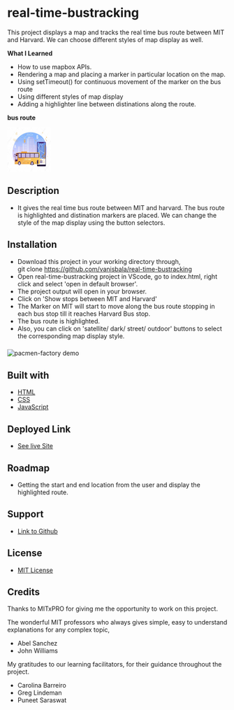 # real-time-bustracking

This project displays a map and tracks the real time bus route between MIT and Harvard. We can choose different styles of map display as well.

**What I Learned**
- How to use mapbox APIs.
- Rendering a map and placing a marker in particular location on the map.
- Using setTimeout() for continuous movement of the marker on the bus route
- Using different styles of map display
- Adding a highlighter line between distinations along the route.

**bus route**

<img src="./images/busroute.jpg" width="100" height="100">

## Description

- It gives the real time bus route between MIT and harvard. The bus route is highlighted and distination markers are placed. We can change the style of the map display using the button selectors.

## Installation

- Download this project in your working directory through, \
git clone https://github.com/vanisbala/real-time-bustracking
- Open real-time-bustracking project in VScode, go to index.html, right click and select 'open in default browser'.
- The project output will open in your browser.
- Click on 'Show stops between MIT and Harvard' 
- The Marker on MIT will start to move along the bus route stopping in each bus stop till it reaches Harvard Bus stop.
- The bus route is highlighted.
- Also, you can click on 'satellite/ dark/ street/ outdoor' buttons to select the corresponding map display style.

### 
![pacmen-factory demo](./images/bustracking.gif)


## Built with

- [HTML](https://developer.mozilla.org/en-US/docs/Web/HTML)
- [CSS](https://developer.mozilla.org/en-US/docs/Web/CSS)
- [JavaScript](https://developer.mozilla.org/en-US/docs/Web/Javascript)

## Deployed Link

- [See live Site](https://vanisbala.github.io/realtime-bustracking/)


## Roadmap

- Getting the start and end location from the user and display the highlighted route.

## Support

-  [Link to Github](https://github.com/vanisbala)


## License

- [MIT License](https://github.com/vanisbala/realtime-bustracking/blob/profilepro/LICENSE)

## Credits

Thanks to MITxPRO for giving me the opportunity to work on this project. 

The wonderful MIT professors who always gives simple, easy to understand explanations for any complex topic,
- Abel Sanchez
- John Williams  

My gratitudes to our learning facilitators, for their guidance throughout the project.
- Carolina Barreiro
- Greg Lindeman
- Puneet Saraswat